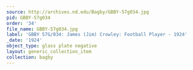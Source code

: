 ```yaml
---
source: http://archives.nd.edu/Bagby/GBBY-57g034.jpg
pid: GBBY-57g034
order: '34'
file_name: GBBY-57g034.jpg
label: 'GBBY 57G/034: James (Jim) Crowley: Football Player - 1924'
_date: '1924'
object_type: glass plate negative
layout: generic_collection_item
collection: bagby
---
```

